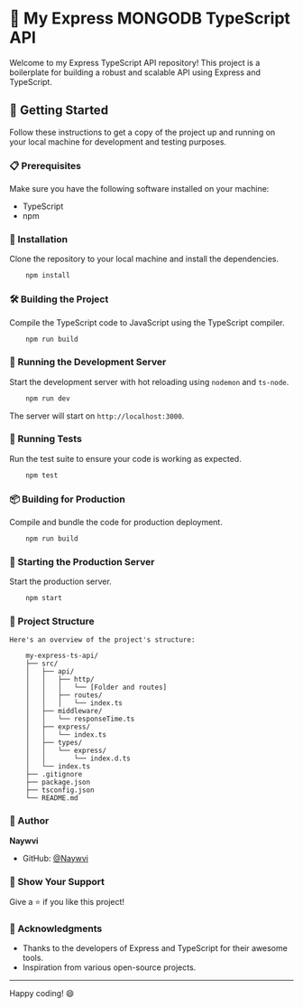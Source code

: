 # 🌟 My Express MONGODB TypeScript API

Welcome to my Express TypeScript API repository! This project is a boilerplate for building a robust and scalable API using Express and TypeScript.

## 🚀 Getting Started

Follow these instructions to get a copy of the project up and running on your local machine for development and testing purposes.

### 📋 Prerequisites

Make sure you have the following software installed on your machine:

- TypeScript
- npm

### 🔧 Installation

Clone the repository to your local machine and install the dependencies.

```bash
    npm install
```

### 🛠️ Building the Project

Compile the TypeScript code to JavaScript using the TypeScript compiler.

```bash
    npm run build
```

### 🏃 Running the Development Server

Start the development server with hot reloading using `nodemon` and `ts-node`.

```bash
    npm run dev
```

The server will start on `http://localhost:3000`.

### 🧪 Running Tests

Run the test suite to ensure your code is working as expected.

```bash
    npm test
```

### 📦 Building for Production

Compile and bundle the code for production deployment.

```bash
    npm run build
```

### 🚀 Starting the Production Server

Start the production server.

```bash
    npm start
```

### 📁 Project Structure

```
Here's an overview of the project's structure:

    my-express-ts-api/
    ├── src/
    │   ├── api/
    │   │   ├── http/
    │   │   │   └── [Folder and routes]
    │   │   ├── routes/
    │   │   │   └── index.ts
    │   ├── middleware/
    │   │   └── responseTime.ts
    │   ├── express/
    │   │   └── index.ts
    │   ├── types/
    │   │   └── express/
    │   │       └── index.d.ts
    │   └── index.ts
    ├── .gitignore
    ├── package.json
    ├── tsconfig.json
    └── README.md
```

### 👤 Author

**Naywvi**

- GitHub: [@Naywvi](https://github.com/Naywvi)

### 🌟 Show Your Support

Give a ⭐️ if you like this project!

### 📝 Acknowledgments

- Thanks to the developers of Express and TypeScript for their awesome tools.
- Inspiration from various open-source projects.

---

Happy coding! 😄
